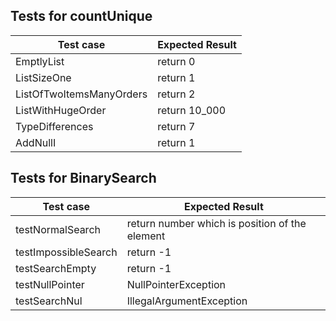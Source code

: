 ## Tests for countUnique

| Test case              |  Expected Result    |
|------------------------|---------------------|
| EmptlyList         |  return 0           |
| ListSizeOne        |  return 1           |
| ListOfTwoItemsManyOrders |  return 2     |
|ListWithHugeOrder | return 10_000   |
| TypeDifferences   | return 7     |
| AddNullI          | return 1    |

## Tests for BinarySearch

| Test case              |  Expected Result    |
|------------------------|---------------------|
| testNormalSearch         |  return number which is position of the element |
| testImpossibleSearch       |  return  -1           |
| testSearchEmpty |  return -1     |
|testNullPointer | NullPointerException  |
|testSearchNul  | IllegalArgumentException    |